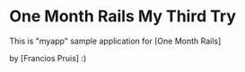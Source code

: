 # One Month Rails My Third Try

This is "myapp" sample application for [One Month Rails] 

by [Francios Pruis] :)